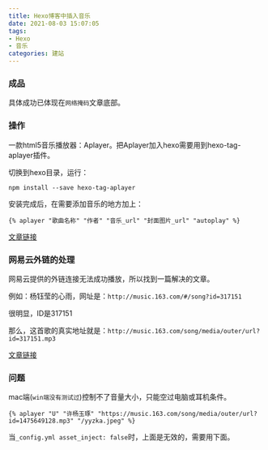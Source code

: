 ```yaml
---
title: Hexo博客中插入音乐
date: 2021-08-03 15:07:05
tags:
- Hexo
- 音乐
categories: 建站
---
```


### 成品

具体成功已体现在`网络掩码`文章底部。

### 操作

一款html5音乐播放器：Aplayer。把Aplayer加入hexo需要用到hexo-tag-aplayer插件。

切换到hexo目录，运行：
```
npm install --save hexo-tag-aplayer
```

安装完成后，在需要添加音乐的地方加上：
```
{% aplayer "歌曲名称" "作者" "音乐_url" "封面图片_url" "autoplay" %}
```

[文章链接](https://www.jianshu.com/p/6e41e3191963)

### 网易云外链的处理

网易云提供的外链连接无法成功播放，所以找到一篇解决的文章。

例如：杨钰莹的心雨，网址是：`http://music.163.com/#/song?id=317151`

很明显，ID是317151

那么，这首歌的真实地址就是：`http://music.163.com/song/media/outer/url?id=317151.mp3`

[文章链接](https://www.cnblogs.com/MirageFox/p/7995929.html)

### 问题

mac端(`win端没有测试过`)控制不了音量大小，只能空过电脑或耳机条件。

```
{% aplayer "U" "许杨玉琢" "https://music.163.com/song/media/outer/url?id=1475649128.mp3" "/yyzka.jpeg" %}
```

当`_config.yml asset_inject: false`时，上面是无效的，需要用下面。

<div class="aplayer no-destroy" data-id="1846489859" data-server="netease" data-type="song"  data-autoplay="false" data-lrcType="-1"> </div>



